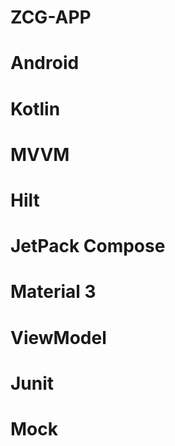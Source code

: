 # ZCG-APP
# Android
# Kotlin 
# MVVM
# Hilt 
# JetPack Compose
# Material 3
# ViewModel 
# Junit
# Mock
